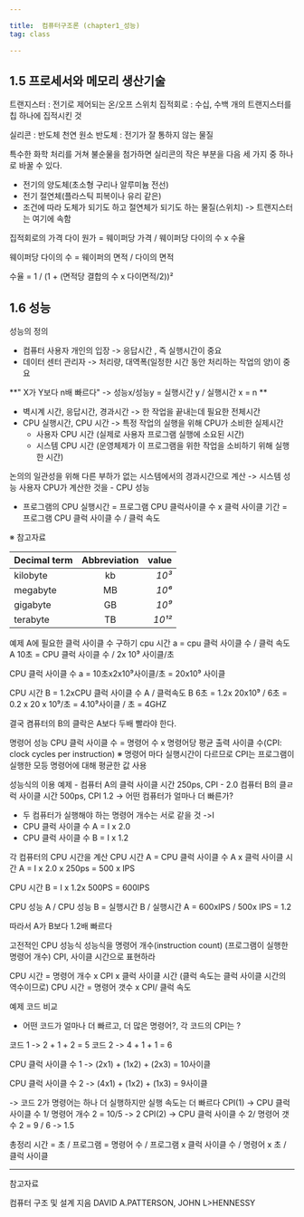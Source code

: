 ```yaml
---

title:  컴퓨터구조론 (chapter1_성능)
tag: class 

---
```


## 1.5 프로세서와 메모리 생산기술
트랜지스터 : 전기로 제어되는 온/오프 스위치
집적회로 : 수십, 수백 개의 트랜지스터를 칩 하나에 집적시킨 것

실리콘 : 반도체 천연 원소
반도체 : 전기가 잘 통하지 않는 물질

특수한 화학 처리를 거쳐 불순물을 첨가하면 실리콘의 작은 부분을 다음 세 가지 중 하나로 바꿀 수 있다.
*	전기의 양도체(초소형 구리나 알루미늄 전선)
*	전기 절연체(플라스틱 피복이나 유리 같은)
*	조건에 따라 도체가 되기도 하고 절연체가 되기도 하는 물질(스위치) -> 트랜지스터는 여기에 속함

집적회로의 가격
다이 원가 = 웨이퍼당 가격 / 웨이퍼당 다이의 수 x 수율

웨이퍼당 다이의 수 = 웨이퍼의 면적 / 다이의 면적

수율 = 1 / (1 + (면적당 결합의 수 x 다이면적/2))²

## 1.6 성능
성능의 정의 
*	컴퓨터 사용자 개인의 입장 -> 응답시간 , 즉 실행시간이 중요
*	데이터 센터 관리자 -> 처리량, 대역폭(일정한 시간 동안 처리하는 작업의 양)이 중요


**" X가 Y보다 n배 빠르다" -> 성능x/성능y = 실행시간 y / 실행시간 x = n **

*	벽시계 시간, 응답시간, 경과시간 -> 한 작업을 끝내는데 필요한 전체시간
*	CPU 실행시간, CPU 시간 -> 특정 작업의 실행을 위해 CPU가 소비한 실제시간 
	*	사용자 CPU 시간 (실제로 사용자 프로그램 실행에 소요된 시간)
	*	시스템 CPU 시간 (운영체제가 이 프로그램을 위한 작업을 소비하기 위해 실행한 시간)

논의의 일관성을 위해 다른 부하가 없는 시스템에서의 경과시간으로 계산 -> 시스템 성능
사용자 CPU가 계산한 것을 - CPU 성능

* 프로그램의 CPU 실행시간 = 프로그램 CPU 클럭사이클 수 x 클럭 사이클 기간
	= 프로그램 CPU 클럭 사이클 수 / 클럭 속도
    

※ 참고자료

|  <center>Decimal term</center> |  <center>Abbreviation</center> |  <center>value</center> |
|:--------|:--------:|--------:|
|kilobyte | <center> kb </center> |*10³* |
|megabyte | <center>MB </center> |*10⁶* |
|gigabyte| <center>GB </center> |*10⁹* |
|terabyte| <center>TB </center> |*10¹²* |

예제 A에 필요한 클럭 사이클 수 구하기
cpu 시간 a = cpu 클럭 사이클 수 / 클럭 속도A
10초 = CPU 클럭 사이클 수 / 2x 10⁹ 사이클/초

CPU 클럭 사이클 수 a = 10초x2x10⁹사이클/초 = 20x10⁹ 사이클

CPU 시간 B = 1.2xCPU 클럭 사이클 수 A / 클럭속도 B
6초 = 1.2x 20x10⁹ / 6초 = 0.2 x 20 x 10⁹/초 = 4.10⁹사이클 / 초 = 4GHZ

결국 켬퓨터의 B의 클락은 A보다 두배 빨라야 한다.

명령어 성능 
CPU 클럭 사이클 수 = 명령어 수 x 명령어당 평균 출력 사이클 수(CPI: clock cycles per instruction)
※ 명령어 마다 실행시간이 다르므로 CPI는 프로그램이 실행한 모등 명령어에 대해 평균한 값 사용

성능식의 이용
예제 - 컴퓨터 A의 클럭 사이클 시간 250ps, CPI - 2.0
컴퓨터 B의 클ㄹ럭 사이클 시간 500ps, CPI 1.2 
-> 어떤 컴퓨터가 얼마나 더 빠른가?

*	두 컴퓨터가 실행해야 하는 명령어 개수는 서로 같을 것 ->I
*	CPU 클럭 사이클 수 A = I x 2.0
*	CPU 클럭 사이클 수 B = I x 1.2

각 컴퓨터의 CPU 시간을 계산 
CPU 시간 A = CPU 클럭 사이클 수 A x 클럭 사이클 시간 A
= I x 2.0 x 250ps = 500 x IPS 

CPU 시간 B = I x 1.2x 500PS = 600IPS

CPU 성능 A / CPU 성능 B = 실행시간 B / 실행시간 A = 600xIPS / 500x IPS = 1.2

따라서 A가 B보다 1.2배 빠르다 

고전적인 CPU 성능식
성능식을 명령어 개수(instruction count) (프로그램이 실행한 명령어 개수) CPI, 사이클 시간으로 표현하라

CPU 시간 = 명령어 개수 x CPI x 클럭 사이클 시간 (클럭 속도는 클럭 사이클 시간의 역수이므로)
CPU 시간 = 명령어 갯수 x CPI/ 클럭 속도

예제 코드 비교
-	어떤 코드가 얼마나 더 빠르고, 더 많은 명령어?, 각 코드의 CPI는 ?

코드 1 -> 2 + 1 + 2 = 5
코드 2 -> 4 + 1 + 1 = 6

CPU 클럭 사이클 수 1 -> (2x1) + (1x2) + (2x3) = 10사이클

CPU 클럭 사이클 수 2 -> (4x1) + (1x2) + (1x3) = 9사이클

-> 코드 2가 명령어는 하나 더 실행하지만 실행 속도는 더 빠르다 
CPI(1) -> CPU 클럭 사이클 수 1/ 명령어 개수 2 = 10/5  -> 2
CPI(2) -> CPU 클럭 사이클 수 2/ 명령어 갯수 2 =  9 / 6 -> 1.5

총정리 
시간 = 초 / 프로그램 = 명령어 수 / 프로그램 x 클럭 사이클 수 / 명령어 x 초 / 클럭 사이클












--------

참고자료

컴퓨터 구조 및 설계 지음 DAVID A.PATTERSON, JOHN L>HENNESSY 
 


